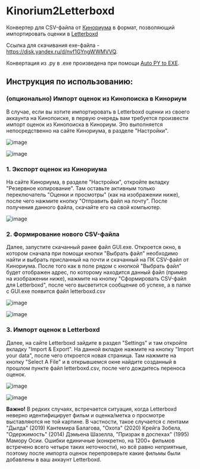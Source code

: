 # Kinorium2Letterboxd
Конвертер для CSV-файла от [Кинориума](https://ru.kinorium.com/) в формат, позволяющий импортировать оценки в [Letterboxd](https://letterboxd.com/)

Ссылка для скачивания exe-файла - https://disk.yandex.ru/d/nvf1GYngWWMVVQ.

Конвертация из .py в .exe произведена при помощи [Auto PY to EXE](https://pypi.org/project/auto-py-to-exe/).

## Инструкция по использованию:

### (опционально) Импорт оценок из Кинопоиска в Кинориум

В случае, если вы хотите импортировать в Letterboxd оценки из своего аккаунта на Кинопоиске, в первую очередь вам требуется произвести импорт оценок из Кинопоиска в Кинориум. Это выполняется непосредственно на сайте Кинориума, в разделе "Настройки".

![image](https://user-images.githubusercontent.com/22303711/188305487-540fae36-05d3-4512-a9b4-76cfdc129cbd.png)

![image](https://user-images.githubusercontent.com/22303711/188305503-e8542aaa-ef32-45bd-9cfb-f047740abf26.png)

### 1. Экспорт оценок из Кинориума

На сайте Кинориума, в разделе "Настройки", откройте вкладку "Резервное копирование". Там оставьте активным только переключатель "Оценки и просмотры" (как на изображении ниже), после чего нажмите кнопку "Отправить файл на почту". После получения данного файла, скачайте его на свой компьютер.

![image](https://user-images.githubusercontent.com/22303711/188305682-0bb918cc-e9eb-44c3-8830-7282cd2a7e49.png)

### 2. Формирование нового CSV-файла

Далее, запустите скачанный ранее файл GUI.exe. Откроется окно, в котором сначала при помощи кнопки "Выбрать файл" необходимо найти и выбрать присланный на почти и скачанный на ПК CSV-файл от Кинориума. После того как в поле рядом с кнопкой "Выбрать файл" будет отображен адрес, по которому находится данный файл (пример на изображении ниже), нажмите на кнопку "Сформировать CSV-файл для Letterboxd", после чего высветится сообщение об успехе, а в папке с GUI.exe появится файл letterboxd.csv

![image](https://user-images.githubusercontent.com/22303711/188308236-e14d51b6-d4f3-4850-8771-534a6d357c02.png)

![image](https://user-images.githubusercontent.com/22303711/188308409-62fb5187-ccd8-4411-af84-18455abaaa94.png)

### 3. Импорт оценок в Letterboxd

Далее, на сайте Letterboxd зайдите в раздел "Settings" и там откройте вкладку "Import & Export". На данной вкладке нажмите на кнопку "Import your data", после чего откроется новая страница. Там нажмите на кнопку "Select A File" и в открывшемся окне найдите созданный в прошлом пункте файл letterboxd.csv, после чего дождитесь переноса оценок.

![image](https://user-images.githubusercontent.com/22303711/188308471-03935c5b-f79f-443f-b0ad-80b7b4c474c5.png)

![image](https://user-images.githubusercontent.com/22303711/188308540-02dbe193-6b46-4e3a-9c98-556d58bd8877.png)

**Важно!** В редких случаях, встречается ситуация, когда Letterboxd неверно идентифицирует фильм и оценка/метка о просмотре выставляются не той картине. В частности, такое случается с лентами "Дылда" (2019) Кантемира Балагова, "Охота" (2020) Крейга Зобела, "Одержимость" (2014) Дэмьена Шазелла, "Призрак в доспехах" (1995) Мамору Осии. Ошибки единичные (конкретно, на 1200+ фильмов встречено всего четыре таких неточности), но всё равно неприятные, поэтому после импорта оценок перепроверьте какие фильмы были добавлены в ваш аккаунт Letterboxd.
